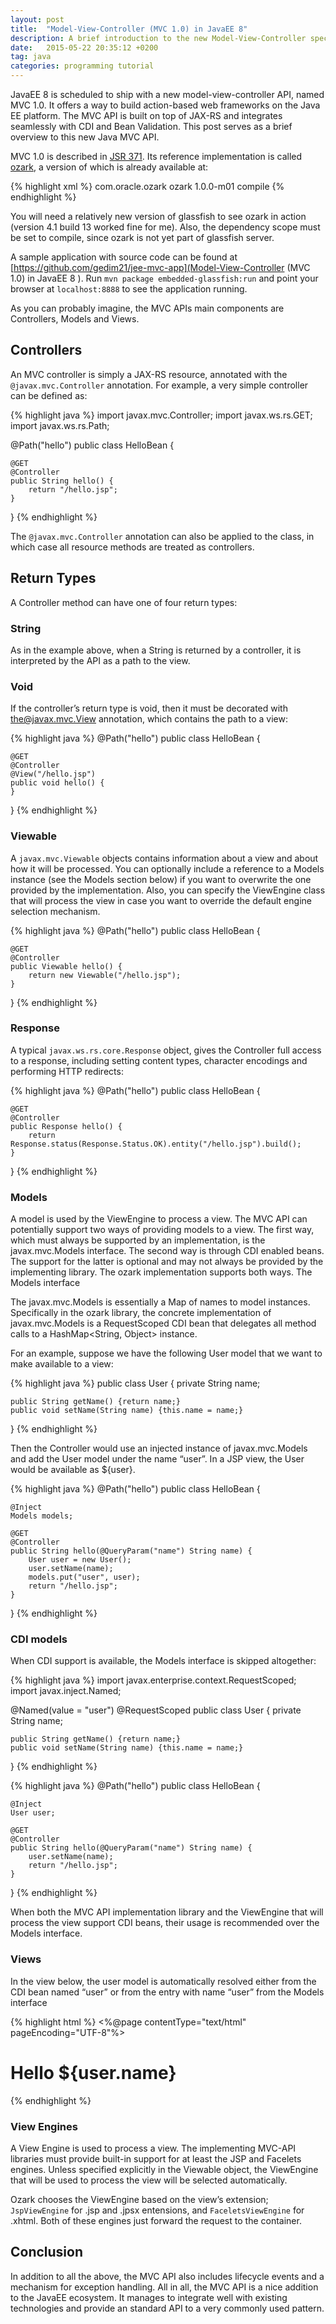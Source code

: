 ```yaml
---
layout: post
title:  "Model-View-Controller (MVC 1.0) in JavaEE 8"
description: A brief introduction to the new Model-View-Controller specification (JSR 371)
date:   2015-05-22 20:35:12 +0200
tag: java
categories: programming tutorial
---
```


JavaEE 8 is scheduled to ship with a new model-view-controller API, named MVC 1.0. It offers a way to build action-based web frameworks on the Java EE platform. The MVC API is built on top of JAX-RS and integrates seamlessly with CDI and Bean Validation. This post serves as a brief overview to this new Java MVC API.

MVC 1.0 is described in [JSR 371](https://jcp.org/en/jsr/detail?id=371). Its reference implementation is called [ozark](https://ozark.java.net/), a version of which is already available at:

{% highlight xml %}
<dependency>
    <groupId>com.oracle.ozark</groupId>
    <artifactId>ozark</artifactId>
    <version>1.0.0-m01</version>
    <scope>compile</scope>
</dependency>
{% endhighlight %}

You will need a relatively new version of glassfish to see ozark in action (version 4.1 build 13 worked fine for me). Also, the dependency scope must be set to compile, since ozark is not yet part of glassfish server.

A sample application with source code can be found at [https://github.com/gedim21/jee-mvc-app](Model-View-Controller (MVC 1.0) in JavaEE 8 ). Run `mvn package embedded-glassfish:run`  and point your browser at `localhost:8888` to see the application running.

As you can probably imagine, the MVC APIs main components are Controllers, Models and Views.

## Controllers

An MVC controller is simply a JAX-RS resource, annotated with the `@javax.mvc.Controller` annotation. For example, a very simple controller can be defined as:

{% highlight java %}
import javax.mvc.Controller;
import javax.ws.rs.GET;
import javax.ws.rs.Path;

@Path("hello")
public class HelloBean {

    @GET
    @Controller
    public String hello() {
        return "/hello.jsp";
    }
}
{% endhighlight %}

The `@javax.mvc.Controller` annotation can also be applied to the class, in which case all resource methods are treated as controllers.

## Return Types

A Controller method can have one of four return types:

### String

As in the example above, when a String is returned by a controller, it is interpreted by the API as a path to the view.

### Void

If the controller’s return type is void, then it must be decorated with the@javax.mvc.View annotation, which contains the path to a view:

{% highlight java %}
@Path("hello")
public class HelloBean {

    @GET
    @Controller
    @View("/hello.jsp")
    public void hello() {
    }
}
{% endhighlight %}

### Viewable

A `javax.mvc.Viewable` objects contains information about a view and about how it will be processed. You can optionally include a reference to a Models instance (see the Models section below) if you want to overwrite the one provided by the implementation. Also, you can specify the ViewEngine class that will process the view in case you want to override the default engine selection mechanism.

{% highlight java %}
@Path("hello")
public class HelloBean {

    @GET
    @Controller
    public Viewable hello() {
        return new Viewable("/hello.jsp");
    }
}
{% endhighlight %}

### Response

A typical `javax.ws.rs.core.Response` object, gives the Controller full access to a response, including setting content types, character encodings and performing HTTP redirects:

{% highlight java %}
@Path("hello")
public class HelloBean {

    @GET
    @Controller
    public Response hello() {
        return Response.status(Response.Status.OK).entity("/hello.jsp").build();
    }
}
{% endhighlight %}

### Models

A model is used by the ViewEngine to process a view. The MVC API can potentially support two ways of providing models to a view. The first way, which must always be supported by an implementation, is the javax.mvc.Models interface. The second way is through CDI enabled beans. The support for the latter is optional and may not always be provided by the implementing library. The ozark implementation supports both ways.
The Models interface

The javax.mvc.Models is essentially a Map of names to model instances. Specifically in the ozark library, the concrete implementation of  javax.mvc.Models is a RequestScoped CDI bean that delegates all method calls to a HashMap<String, Object> instance.

For an example, suppose we have the following User model that we want to make available to a view:

{% highlight java %}
public class User {
    private String name;

    public String getName() {return name;}
    public void setName(String name) {this.name = name;}
}
{% endhighlight %}

Then the Controller would use an injected instance of javax.mvc.Models and add the User model under the name “user”. In a JSP view, the User would be available as ${user}.

{% highlight java %}
@Path("hello")
public class HelloBean {

    @Inject
    Models models;

    @GET
    @Controller
    public String hello(@QueryParam("name") String name) {
        User user = new User();
        user.setName(name);
        models.put("user", user);
        return "/hello.jsp";
    }
}
{% endhighlight %}

### CDI models

When CDI support is available, the Models interface is skipped altogether:

{% highlight java %}
import javax.enterprise.context.RequestScoped;
import javax.inject.Named;

@Named(value = "user")
@RequestScoped
public class User {
    private String name;

    public String getName() {return name;}
    public void setName(String name) {this.name = name;}
}
{% endhighlight %}

{% highlight java %}
@Path("hello")
public class HelloBean {

    @Inject
    User user;

    @GET
    @Controller
    public String hello(@QueryParam("name") String name) {
        user.setName(name);
        return "/hello.jsp";
    }
}
{% endhighlight %}

When both the MVC API implementation library and the ViewEngine that will process the view support CDI beans, their usage is recommended over the Models interface.

### Views

In the view below, the user model is automatically resolved either from the CDI bean named “user” or from the entry with name “user” from the Models interface

{% highlight html %}
<%@page contentType="text/html" pageEncoding="UTF-8"%>
<!DOCTYPE html>
<html>
    <head>
        <meta http-equiv="Content-Type" content="text/html; charset=UTF-8">
        <title>Hello</title>
    </head>
    <body>
        <h1>Hello ${user.name}</h1>
    </body>
</html>
{% endhighlight %}

### View Engines

A View Engine is used to process a view. The implementing MVC-API libraries must provide built-in support for at least the JSP and Facelets engines. Unless specified explicitly in the Viewable object, the ViewEngine that will be used to process the view will be selected automatically.

Ozark chooses the ViewEngine based on the view’s extension; `JspViewEngine`  for .jsp and .jpsx entensions, and `FaceletsViewEngine` for .xhtml. Both of these engines just forward the request to the container.

## Conclusion

In addition to all the above, the MVC API also includes lifecycle events and a mechanism for exception handling. All in all, the MVC API is a nice addition to the JavaEE ecosystem. It manages to integrate well with existing technologies and provide an standard API to a very commonly used pattern.